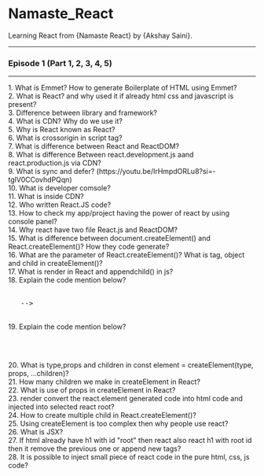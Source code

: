 # Namaste_React
Learning React from {Namaste React} by {Akshay Saini}.
<hr>
<h3>Episode 1 (Part 1, 2, 3, 4, 5)</h3><hr>
1. What is Emmet? How to generate Boilerplate of HTML using Emmet?<br />
2. What is React? and why used it if already html css and javascript is present?<br />
3. Difference between library and framework?<br />
4. What is CDN? Why do we use it?<br />
5. Why is React known as React?<br />
6. What is crossorigin in script tag?<br />
7. What is difference between React and ReactDOM?<br />
8. What is difference Between react.development.js aand react.production.js via CDN?<br />
9. What is sync and defer? (https://youtu.be/IrHmpdORLu8?si=-tglV0CCovhdPQqn)<br />
10. What is developer comsole?<br />
11. What is inside CDN?<br />
12. Who written React.JS code?<br />
13. How to check my app/project having the power of react by using console panel?<br />
14. Why react have two file React.js and ReactDOM?<br />
15. What is difference between document.createElement() and React.createElement()? How they code generate?<br />
16. What are the parameter of React.createElement()? What is tag, object and child in createElement()?<br />
17. What is render in React and appendchild() in js?<br />
18. Explain the code mention below? <br /> <br /> 
<pre>
  <script>
        const heading = document.createElement("h1");
        heading.innerHTML = "Hello World";
        const root1 = document.getElementById("root1");
        root.appendChild(heading);
  </script> -->
</pre>
<br />
19. Explain the code mention below? <br /> <br /> 
<pre>
 <script>
        const heading = React.createElement("h1", {}, "This is my first react app");
        const root = ReactDOM.createRoot(document.getElementById("root"));
        root.render(heading);
 </script>
</pre>
20. What is type,props and children in const element = createElement(type, props, ...children)?<br /> 
21. How many children we make in createElement in React?<br /> 
22. What is use of props in createElement in React?<br /> 
23. render convert the react.element generated code into html code and injected into selected react root?<br /> 
24. How to create multiple child in React.createElement()?<br /> 
25. Using createElement is too complex then why people use react?<br /> 
26. What is JSX?<br /> 
27. If html already have h1 with id "root" then react also react h1 with root id then it remove the previous one or append new tags?<br /> 
28. It is possible to inject small piece of react code in the pure html, css, js code?<br /> 


